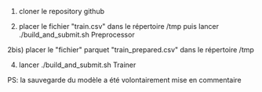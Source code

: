 1) cloner le repository github

2) placer le fichier "train.csv" dans le répertoire /tmp puis lancer ./build_and_submit.sh Preprocessor

2bis) placer le "fichier" parquet "train_prepared.csv" dans le répertoire /tmp

4) lancer ./build_and_submit.sh Trainer


PS: la sauvegarde du modèle a été volontairement mise en commentaire

